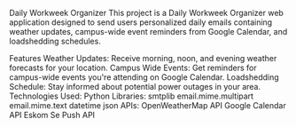 Daily Workweek Organizer
This project is a Daily Workweek Organizer web application designed to send users personalized daily emails containing weather updates, campus-wide event reminders from Google Calendar, and loadshedding schedules.

Features
Weather Updates: Receive morning, noon, and evening weather forecasts for your location.
Campus Wide Events: Get reminders for campus-wide events you're attending on Google Calendar.
Loadshedding Schedule: Stay informed about potential power outages in your area.
Technologies Used:
    Python
    Libraries:
    smtplib
    email.mime.multipart
    email.mime.text
    datetime
    json
    APIs:
    OpenWeatherMap API
    Google Calendar API
    Eskom Se Push API